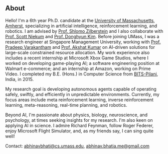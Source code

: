 ## About

Hello! I'm a 6th year Ph.D. candidate at the [University of Massachusetts, Amherst](https://www.cics.umass.edu/), specializing in artificial intelligence, reinforcement learning, and robotics. I am advised by [Prof. Shlomo Zilberstein](https://groups.cs.umass.edu/shlomo/) and I also collaborate with [Prof. Scott Niekum](https://www.cics.umass.edu/people/niekum-scott) and [Prof. Donghyun Kim](https://www.cics.umass.edu/people/kim-donghyun). Before joining UMass, I was a research engineer at Singapore Management University, working with [Prof. Pradeep Varakantham](http://www.mysmu.edu/faculty/pradeepv/) and [Prof. Akshat Kumar](http://www.mysmu.edu/faculty/akshatkumar/index.html) on AI-driven solutions for large-scale constrained resource allocation. My work experience also includes a recent internship at Microsoft Xbox Game Studios, where I worked on developing game-playing AI; a software engineering position at Walmart e-commerce; and an internship at Amazon, working on Prime Video. I completed my B.E. (Hons.) in Computer Science from [BITS-Pilani](https://www.bits-pilani.ac.in/), India, in 2015.

My research goal is developing autonomous agents capable of operating safely, swiftly, and efficiently in unpredictable environments. Currently, my focus areas include meta reinforcement learning, inverse reinforcement learning, meta-reasoning, real-time planning, and robotics.

Beyond AI, I'm passionate about physics, biology, neuroscience, and psychology, at times seeking insights for my research. I'm also keen on applying AI in science. I admire Richard Feynman, follow Roger Federer, enjoy Microsoft Flight Simulator, and, as my friends say, I can sing quite well!

Contact: [abhinavbhati@cs.umass.edu](mailto:abhinavbhati@cs.umass.edu), [abhinav.bhatia.me@gmail.com](mailto:abhinav.bhatia.me@gmail.com)
